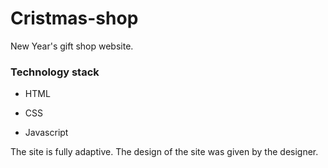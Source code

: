 # Cristmas-shop
New Year's gift shop website.

### Technology stack

- HTML

- CSS

- Javascript

The site is fully adaptive. The design of the site was given by the designer. 


